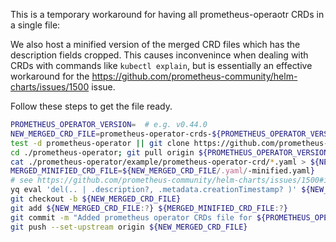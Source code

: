 This is a temporary workaround for having all prometheus-operaotr CRDs in a single file:

We also host a minified version of the merged CRD files which has the description fields cropped.
This causes inconvenince when dealing with CRDs with commands like `kubectl
explain`, but is essentially an effective workaround for the
https://github.com/prometheus-community/helm-charts/issues/1500 issue.

Follow these steps to get the file ready.

```bash
PROMETHEUS_OPERATOR_VERSION=  # e.g. v0.44.0
NEW_MERGED_CRD_FILE=prometheus-operator-crds-${PROMETHEUS_OPERATOR_VERSION:?}.yaml
test -d prometheus-operator || git clone https://github.com/prometheus-operator/prometheus-operator
cd ./prometheus-operator; git pull origin ${PROMETHEUS_OPERATOR_VERSION:?}; git checkout ${PROMETHEUS_OPERATOR_VERSION:?}; cd ../
cat ./prometheus-operator/example/prometheus-operator-crd/*.yaml > ${NEW_MERGED_CRD_FILE:?}
MERGED_MINIFIED_CRD_FILE=${NEW_MERGED_CRD_FILE/.yaml/-minified.yaml}
# see https://github.com/prometheus-community/helm-charts/issues/1500#issuecomment-1065572519 for more details on this
yq eval 'del(.. | .description?, .metadata.creationTimestamp? )' ${NEW_MERGED_CRD_FILE:?} > ${MERGED_MINIFIED_CRD_FILE:?}
git checkout -b ${NEW_MERGED_CRD_FILE}
git add ${NEW_MERGED_CRD_FILE:?} ${MERGED_MINIFIED_CRD_FILE:?}
git commit -m "Added prometheus operator CRDs file for ${PROMETHEUS_OPERATOR_VERSION:?}"
git push --set-upstream origin ${NEW_MERGED_CRD_FILE}
```
